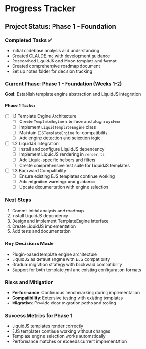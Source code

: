 # Progress Tracker

## Project Status: Phase 1 - Foundation

### Completed Tasks ✅
- Initial codebase analysis and understanding
- Created CLAUDE.md with development guidance
- Researched LiquidJS and Moon template.yml format
- Created comprehensive roadmap document
- Set up notes folder for decision tracking

### Current Phase: Phase 1 - Foundation (Weeks 1-2)
**Goal**: Establish template engine abstraction and LiquidJS integration

#### Phase 1 Tasks:
- [ ] 1.1 Template Engine Architecture
  - [ ] Create `TemplateEngine` interface and plugin system
  - [ ] Implement `LiquidTemplateEngine` class
  - [ ] Maintain `EJSTemplateEngine` for compatibility
  - [ ] Add engine detection and selection logic

- [ ] 1.2 LiquidJS Integration
  - [ ] Install and configure LiquidJS dependency
  - [ ] Implement LiquidJS rendering in `render.ts`
  - [ ] Add Liquid-specific helpers and filters
  - [ ] Create comprehensive test suite for LiquidJS templates

- [ ] 1.3 Backward Compatibility
  - [ ] Ensure existing EJS templates continue working
  - [ ] Add migration warnings and guidance
  - [ ] Update documentation with engine selection

### Next Steps
1. Commit initial analysis and roadmap
2. Install LiquidJS dependency
3. Design and implement TemplateEngine interface
4. Create LiquidJS implementation
5. Add tests and documentation

### Key Decisions Made
- Plugin-based template engine architecture
- LiquidJS as default engine with EJS compatibility
- Gradual migration strategy with backward compatibility
- Support for both template.yml and existing configuration formats

### Risks and Mitigation
- **Performance**: Continuous benchmarking during implementation
- **Compatibility**: Extensive testing with existing templates
- **Migration**: Provide clear migration paths and tooling

### Success Metrics for Phase 1
- LiquidJS templates render correctly
- EJS templates continue working without changes
- Template engine selection works automatically
- Performance matches or exceeds current implementation